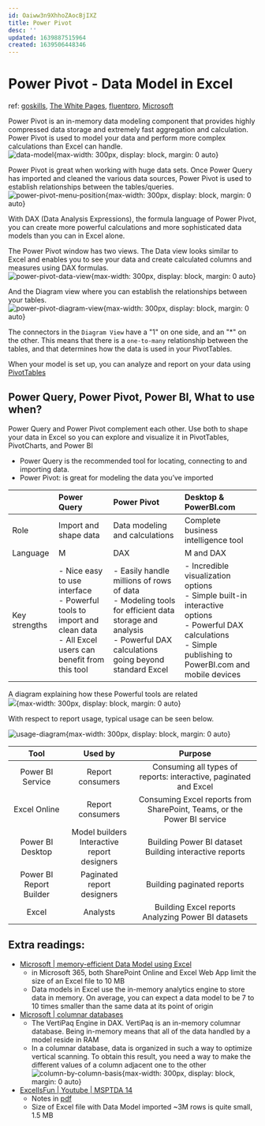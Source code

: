 ```yaml
---
id: Oaiww3n9XhhoZAocBjIXZ
title: Power Pivot
desc: ''
updated: 1639887515964
created: 1639506448346
---
```

# Power Pivot - Data Model in Excel

ref: [goskills](https://www.goskills.com/Excel/Resources/Power-query-vs-power-pivot-power-bi), [The White Pages](https://whitepages.unlimitedviz.com/2021/03/its-time-to-stop-using-power-pivot/), [fluentpro](https://fluentpro.com/blog/difference-between-power-pivot-power-query-and-power-bi), [Microsoft](https://support.microsoft.com/en-us/office/how-power-query-and-power-pivot-work-together-a5f52cba-2150-4fc0-bb8f-b21d69990bc0)

Power Pivot is an in-memory data modeling component that provides highly compressed data storage and extremely fast aggregation and calculation. Power Pivot is used to model your data and perform more complex calculations than Excel can handle.  
![data-model](https://support.content.office.net/en-us/media/9d7ca8cd-ef0b-4e0a-bd0c-7b29ba970a01.png){max-width: 300px, display: block, margin: 0 auto}

Power Pivot is great when working with huge data sets. Once Power Query has imported and cleaned the various data sources, Power Pivot is used to establish relationships between the tables/queries.  
![power-pivot-menu-position](https://cdn2.goskills.com/blobs/blogs/305/241730f9-842a-484b-bd47-67dcc1eeba81.png){max-width: 300px, display: block, margin: 0 auto}

With DAX (Data Analysis Expressions), the formula language of Power Pivot, you can create more powerful calculations and more sophisticated data models than you can in Excel alone.

The Power Pivot window has two views. The Data view looks similar to Excel and enables you to see your data and create calculated columns and measures using DAX formulas.  
![power-pivot-data-view](https://cdn2.goskills.com/blobs/blogs/305/31283917-5cd9-4a01-b775-85c012c96835.png){max-width: 300px, display: block, margin: 0 auto}

And the Diagram view where you can establish the relationships between your tables.  
![power-pivot-diagram-view](https://cdn2.goskills.com/blobs/blogs/305/dc284a0a-bfd0-498d-a691-5213f64c8c4b.png){max-width: 300px, display: block, margin: 0 auto}

The connectors in the `Diagram View` have a "1" on one side, and an "*" on the other. This means that there is a `one-to-many` relationship between the tables, and that determines how the data is used in your PivotTables.

When your model is set up, you can analyze and report on your data using [PivotTables](https://support.microsoft.com/en-us/office/create-a-pivottable-to-analyze-worksheet-data-a9a84538-bfe9-40a9-a8e9-f99134456576)

## Power Query, Power Pivot, Power BI, What to use when?

Power Query and Power Pivot complement each other. Use both to shape your data in Excel so you can explore and visualize it in PivotTables, PivotCharts, and Power BI
- Power Query is the recommended tool for locating, connecting to and importing data. 
- Power Pivot: is great for modeling the data you’ve imported

|   | Power Query | Power Pivot | Desktop & PowerBI.com |
|:--|:--|:--|:--|
| Role | Import and shape data | Data modeling and calculations | Complete business intelligence tool |
| Language | M | DAX | M and DAX |
| Key strengths | - Nice easy to use interface<br>- Powerful tools to import and clean data<br>- All Excel users can benefit from this tool | - Easily handle millions of rows of data<br>- Modeling tools for efficient data storage and analysis<br>- Powerful DAX calculations going beyond standard Excel | - Incredible visualization options<br>- Simple built-in interactive options<br>- Powerful DAX calculations<br>- Simple publishing to PowerBI.com and mobile devices |

A diagram explaining how these Powerful tools are related  
![](https://cdn.fluentpro.com/wp-content/uploads/2019/12/1-1.png.webp){max-width: 300px, display: block, margin: 0 auto}

With respect to report usage, typical usage can be seen below.

![usage-diagram](https://i0.wp.com/whitepages.unlimitedviz.com/wp-content/uploads/2021/03/image-1.png?w=1521&ssl=1){max-width: 300px, display: block, margin: 0 auto}

| Tool | Used by | Purpose |
|:---:|:---:|:---:|
| Power BI Service | Report consumers | Consuming all types of reports: interactive, paginated and Excel |
| Excel Online | Report consumers | Consuming Excel reports from SharePoint, Teams, or the Power BI service |
| Power BI Desktop | Model builders<br>Interactive report designers | Building Power BI dataset<br>Building interactive reports |
| Power BI Report Builder | Paginated report designers | Building paginated reports |
| Excel | Analysts | Building Excel reports<br>Analyzing Power BI datasets |

## Extra readings:

- [Microsoft | memory-efficient Data Model using Excel](https://support.microsoft.com/en-us/office/create-a-memory-efficient-data-model-using-excel-and-the-power-pivot-add-in-951c73a9-21c4-46ab-9f5e-14a2833b6a70)
    - in Microsoft 365, both SharePoint Online and Excel Web App limit the size of an Excel file to 10 MB
    - Data models in Excel use the in-memory analytics engine to store data in memory. On average, you can expect a data model to be 7 to 10 times smaller than the same data at its point of origin
- [Microsoft | columnar databases](https://www.microsoftpressstore.com/articles/article.aspx?p=2449192&seqNum=2)
    - The VertiPaq Engine in DAX. VertiPaq is an in-memory columnar database. Being in-memory means that all of the data handled by a model reside in RAM
    - In a columnar database, data is organized in such a way to optimize vertical scanning. To obtain this result, you need a way to make the different values of a column adjacent one to the other
    ![column-by-column-basis](https://www.microsoftpressstore.com/content/images/chap13_9780735698352/elementLinks/13fig02.jpg){max-width: 300px, display: block, margin: 0 auto}
- [ExcelIsFun | Youtube | MSPTDA 14](https://www.youtube.com/watch?v=Nmn6qUJvWWY)
    - Notes in [pdf](https://people.highline.edu/mgirvin/AllClasses/348/MSPTDA/Content/PowerPivot/014-MSPTDA-ColumnarDatabaseNotes-PowerPivotToImportMillions.pdf)
    - Size of Excel file with Data Model imported ~3M rows is quite small, 1.5 MB